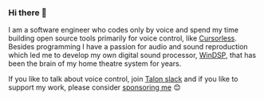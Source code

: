 ### Hi there 👋

I am a software engineer who codes only by voice and spend my time building open source tools primarily for voice control, like [Cursorless](https://www.cursorless.org). Besides programming I have a passion for audio and sound reproduction which led me to develop my own digital sound processor, [WinDSP](https://github.com/AndreasArvidsson/WinDSP), that has been the brain of my home theatre system for years. 

If you like to talk about voice control, join [Talon slack](https://talonvoice.slack.com) and if you like to support my work, please consider [sponsoring me](https://github.com/sponsors/AndreasArvidsson) :blush:

<!--
**AndreasArvidsson/AndreasArvidsson** is a ✨ _special_ ✨ repository because its `README.md` (this file) appears on your GitHub profile.

Here are some ideas to get you started:

- 🔭 I’m currently working on ...
- 🌱 I’m currently learning ...
- 👯 I’m looking to collaborate on ...
- 🤔 I’m looking for help with ...
- 💬 Ask me about ...
- 📫 How to reach me: ...
- 😄 Pronouns: ...
- ⚡ Fun fact: ...
-->
